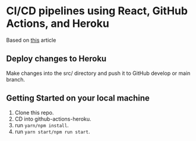 # CI/CD pipelines using React, GitHub Actions, and Heroku

Based on [this](https://blog.logrocket.com/ci-cd-pipelines-react-github-actions-heroku/) article

## Deploy changes to Heroku

Make changes into the src/ directory and push it to GitHub develop or main branch.


## Getting Started on your local machine

1. Clone this repo.
2. CD into github-actions-heroku.
3. run `yarn/npm install`.
4. run `yarn start/npm run start`.

